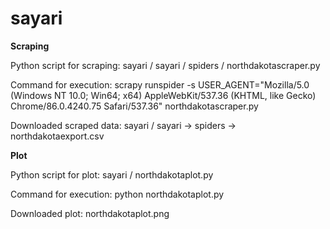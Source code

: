 # sayari

**Scraping**

Python script for scraping: sayari / sayari / spiders / northdakotascraper.py

Command for execution: scrapy runspider -s USER_AGENT="Mozilla/5.0 (Windows NT 10.0; Win64; x64) AppleWebKit/537.36 (KHTML, like Gecko) Chrome/86.0.4240.75 Safari/537.36" northdakotascraper.py

Downloaded scraped data: sayari / sayari -> spiders -> northdakotaexport.csv

**Plot**

Python script for plot: sayari / northdakotaplot.py

Command for execution: python northdakotaplot.py

Downloaded plot: northdakotaplot.png
